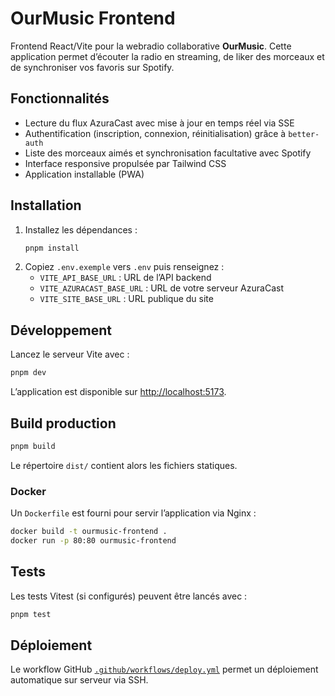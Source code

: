 # OurMusic Frontend

Frontend React/Vite pour la webradio collaborative **OurMusic**.
Cette application permet d’écouter la radio en streaming, de liker des morceaux et de synchroniser vos favoris sur Spotify.

## Fonctionnalités

- Lecture du flux AzuraCast avec mise à jour en temps réel via SSE
- Authentification (inscription, connexion, réinitialisation) grâce à `better-auth`
- Liste des morceaux aimés et synchronisation facultative avec Spotify
- Interface responsive propulsée par Tailwind CSS
- Application installable (PWA)

## Installation

1. Installez les dépendances :
   ```bash
   pnpm install
   ```
2. Copiez `.env.exemple` vers `.env` puis renseignez :
   - `VITE_API_BASE_URL` : URL de l’API backend
   - `VITE_AZURACAST_BASE_URL` : URL de votre serveur AzuraCast
   - `VITE_SITE_BASE_URL` : URL publique du site

## Développement

Lancez le serveur Vite avec :
```bash
pnpm dev
```
L’application est disponible sur <http://localhost:5173>.

## Build production

```bash
pnpm build
```
Le répertoire `dist/` contient alors les fichiers statiques.

### Docker

Un `Dockerfile` est fourni pour servir l’application via Nginx :
```bash
docker build -t ourmusic-frontend .
docker run -p 80:80 ourmusic-frontend
```

## Tests

Les tests Vitest (si configurés) peuvent être lancés avec :
```bash
pnpm test
```

## Déploiement

Le workflow GitHub [`.github/workflows/deploy.yml`](.github/workflows/deploy.yml) permet un déploiement automatique sur serveur via SSH.
